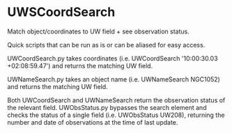 # UWSCoordSearch
Match object/coordinates to UW field + see observation status.

Quick scripts that can be run as is or can be aliased for easy access.


UWCoordSearch.py takes coordinates (i.e. UWCoordSearch '10:00:30.03 +02:08:59.47') and returns the matching UW field. 

UWNameSearch.py takes an object name (i.e. UWNameSearch NGC1052) and returns the matching UW field.

Both UWCoordSearch and UWNameSearch return the observation status of the relevant field. UWObsStatus.py bypasses the search element and checks the status of a single field (i.e. UWObsStatus UW208), returning the number and date of observations at the time of last update.

